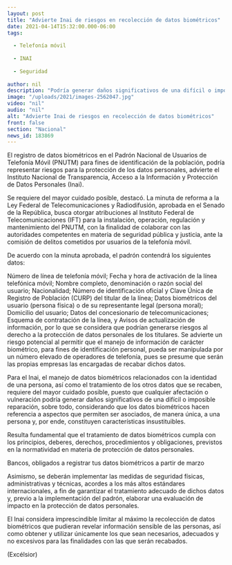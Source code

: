 ```yaml
---
layout: post
title: "Advierte Inai de riesgos en recolección de datos biométricos"
date: 2021-04-14T15:32:00.000-06:00
tags:
  
  - Telefonía móvil
  
  - INAI
  
  - Seguridad
  
author: nil
description: "Podría generar daños significativos de una difícil o imposible reparación, señaló en un comunicado; se debe limitar al máximo la recolección de datos biométricos, agregó"
image: "/uploads/2021/images-2562047.jpg"
video: "nil"
audio: "nil"
alt: "Advierte Inai de riesgos en recolección de datos biométricos"
front: false
section: "Nacional"
news_id: 183869
---
```


El registro de datos biométricos en el Padrón Nacional de Usuarios de Telefonía Móvil (PNUTM) para fines de identificación de la población, podría representar riesgos para la protección de los datos personales, advierte el Instituto Nacional de Transparencia, Acceso a la Información y Protección de Datos Personales (Inai).

Se requiere del mayor cuidado posible, destacó. La minuta de reforma a la Ley Federal de Telecomunicaciones y Radiodifusión, aprobada en el Senado de la República, busca otorgar atribuciones al Instituto Federal de Telecomunicaciones (IFT) para la instalación, operación, regulación y mantenimiento del PNUTM, con la finalidad de colaborar con las autoridades competentes en materia de seguridad pública y justicia, ante la comisión de delitos cometidos por usuarios de la telefonía móvil.

De acuerdo con la minuta aprobada, el padrón contendrá los siguientes datos:

Número de línea de telefonía móvil;
Fecha y hora de activación de la línea telefónica móvil;
Nombre completo, denominación o razón social del usuario;
Nacionalidad;
Número de identificación oficial y Clave Única de Registro de Población (CURP) del titular de la línea;
Datos biométricos del usuario (persona física) o de su representante legal (persona moral);
Domicilio del usuario;
Datos del concesionario de telecomunicaciones;
Esquema de contratación de la línea, y
Avisos de actualización de información, por lo que se considera que podrían generarse riesgos al derecho a la protección de datos personales de los titulares.
Se advierte un riesgo potencial al permitir que el manejo de información de carácter biométrico, para fines de identificación personal, pueda ser manipulada por un número elevado de operadores de telefonía, pues se presume que serán las propias empresas las encargadas de recabar dichos datos.

Para el Inai, el manejo de datos biométricos relacionados con la identidad de una persona, así como el tratamiento de los otros datos que se recaben, requiere del mayor cuidado posible, puesto que cualquier afectación o vulneración podría generar daños significativos de una difícil o imposible reparación, sobre todo, considerando que los datos biométricos hacen referencia a aspectos que permiten ser asociados, de manera única, a una persona y, por ende, constituyen características insustituibles.

Resulta fundamental que el tratamiento de datos biométricos cumpla con los principios, deberes, derechos, procedimientos y obligaciones, previstos en la normatividad en materia de protección de datos personales.

Bancos, obligados a registrar tus datos biométricos a partir de marzo

Asimismo, se deberán implementar las medidas de seguridad físicas, administrativas y técnicas, acordes a los más altos estándares internacionales, a fin de garantizar el tratamiento adecuado de dichos datos y, previo a la implementación del padrón, elaborar una evaluación de impacto en la protección de datos personales.

El Inai considera imprescindible limitar al máximo la recolección de datos biométricos que pudieran revelar información sensible de las personas, así como obtener y utilizar únicamente los que sean necesarios, adecuados y no excesivos para las finalidades con las que serán recabados.

(Excélsior)